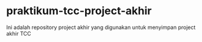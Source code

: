# praktikum-tcc-project-akhir
Ini adalah repository project akhir yang digunakan untuk menyimpan project akhir TCC 
